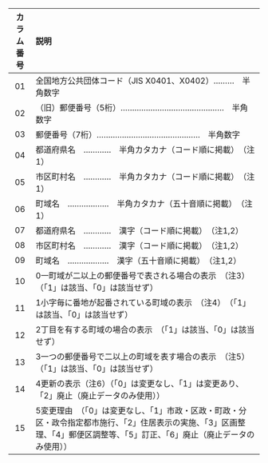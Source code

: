 | カラム番号 | 説明 |
|:---:|:--- |
| 01 | 全国地方公共団体コード（JIS X0401、X0402）………　半角数字 | 
| 02 | （旧）郵便番号（5桁）………………………………………　半角数字|
| 03 | 郵便番号（7桁）………………………………………　半角数字|
| 04 | 都道府県名　…………　半角カタカナ（コード順に掲載）　（注1）|
| 05 | 市区町村名　…………　半角カタカナ（コード順に掲載）　（注1）|
| 06 | 町域名　………………　半角カタカナ（五十音順に掲載）　（注1）|
| 07 | 都道府県名　…………　漢字（コード順に掲載）　（注1,2）|
| 08 | 市区町村名　…………　漢字（コード順に掲載）　（注1,2）|
| 09 | 町域名　………………　漢字（五十音順に掲載）　（注1,2）|
| 10 | 0一町域が二以上の郵便番号で表される場合の表示　（注3）　（「1」は該当、「0」は該当せず）|
| 11 | 1小字毎に番地が起番されている町域の表示　（注4）　（「1」は該当、「0」は該当せず）|
| 12 | 2丁目を有する町域の場合の表示　（「1」は該当、「0」は該当せず）|
| 13 | 3一つの郵便番号で二以上の町域を表す場合の表示　（注5）　（「1」は該当、「0」は該当せず）|
| 14 | 4更新の表示（注6）（「0」は変更なし、「1」は変更あり、「2」廃止（廃止データのみ使用））|
| 15 | 5変更理由　（「0」は変更なし、「1」市政・区政・町政・分区・政令指定都市施行、「2」住居表示の実施、「3」区画整理、「4」郵便区調整等、「5」訂正、「6」廃止（廃止データのみ使用））|
